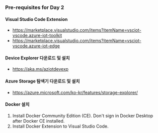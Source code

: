 ### Pre-requisites for Day 2

#### Visual Studio Code Extension 
- https://marketplace.visualstudio.com/items?itemName=vsciot-vscode.azure-iot-toolkit
- https://marketplace.visualstudio.com/items?itemName=vsciot-vscode.azure-iot-edge

#### Device Explorer 다운로드 및 설치 
- https://aka.ms/aziotdevexp

#### Azure Storage 탐색기 다운로드 및 설치 
- https://azure.microsoft.com/ko-kr/features/storage-explorer/

#### Docker 설치
1. Install Docker Community Edition (CE). Don't sign in Docker Desktop after Docker CE installed.
1. Install Docker Extension to Visual Studio Code.

